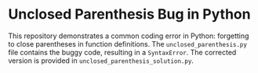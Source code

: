 # Unclosed Parenthesis Bug in Python

This repository demonstrates a common coding error in Python: forgetting to close parentheses in function definitions.  The `unclosed_parenthesis.py` file contains the buggy code, resulting in a `SyntaxError`. The corrected version is provided in `unclosed_parenthesis_solution.py`.
